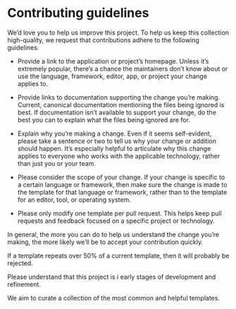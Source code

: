 # Contributing guidelines

We’d love you to help us improve this project. To help us keep this collection high-quality, we request that contributions adhere to the following guidelines.

- Provide a link to the application or project’s homepage. Unless it’s extremely popular, there’s a chance the maintainers don’t know about or use the language, framework, editor, app, or project your change applies to.

- Provide links to documentation supporting the change you’re making. Current, canonical documentation mentioning the files being ignored is best. If documentation isn’t available to support your change, do the best you can to explain what the files being ignored are for.

- Explain why you’re making a change. Even if it seems self-evident, please take a sentence or two to tell us why your change or addition should happen. It’s especially helpful to articulate why this change applies to everyone who works with the applicable technology, rather than just you or your team.

- Please consider the scope of your change. If your change is specific to a certain language or framework, then make sure the change is made to the template for that language or framework, rather than to the template for an editor, tool, or operating system.

- Please only modify one template per pull request. This helps keep pull requests and feedback focused on a specific project or technology.

In general, the more you can do to help us understand the change you’re making, the more likely we’ll be to accept your contribution quickly.

If a template repeats over 50% of a current template, then it will probably be rejected. 

Please understand that this project is i early stages of development and refinement. 

We aim to curate a collection of the most common and helpful templates.
